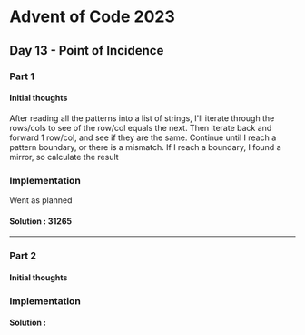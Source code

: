 ﻿# Advent of Code 2023
## Day 13 - Point of Incidence

### Part 1
#### Initial thoughts
After reading all the patterns into a list of strings, I'll iterate through the rows/cols to see of the row/col equals the next.
Then iterate back and forward 1 row/col, and see if they are the same. Continue until I reach a pattern boundary, or there is a mismatch.
If I reach a boundary, I found a mirror, so calculate the result


### Implementation
Went as planned

#### Solution : 31265
---
### Part 2
#### Initial thoughts


### Implementation



#### Solution :
